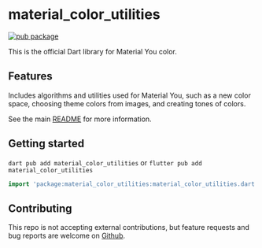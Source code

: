 # material_color_utilities

[![pub package](https://img.shields.io/pub/v/material_color_utilities.svg)](https://pub.dev/packages/material_color_utilities)

This is the official Dart library for Material You color.

## Features

Includes algorithms and utilities used for Material You, such as a new color
space, choosing theme colors from images, and creating tones of colors.

See the main
[README](https://github.com/material-foundation/material-color-utilities#readme)
for more information.

## Getting started

`dart pub add material_color_utilities` or `flutter pub add material_color_utilities`

```dart
import 'package:material_color_utilities:material_color_utilities.dart';
```

## Contributing

This repo is not accepting external contributions, but feature requests and bug
reports are welcome on
[Github](https://github.com/material-foundation/material-color-utilities/issues).
